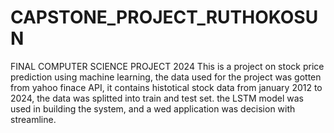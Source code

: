 # CAPSTONE_PROJECT_RUTHOKOSUN
FINAL COMPUTER SCIENCE PROJECT 2024
This is a project on stock price prediction using machine learning, the data used for the project was gotten from yahoo finace API, it contains histotical stock data from january 2012 to 2024, the data was splitted into train and test set.  the LSTM model was used in building the system, and a wed application was decision with streamline. 
